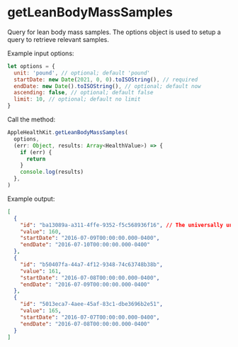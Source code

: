 # getLeanBodyMassSamples

Query for lean body mass samples. The options object is used to setup a query to retrieve relevant samples.

Example input options:

```javascript
let options = {
  unit: 'pound', // optional; default 'pound'
  startDate: new Date(2021, 0, 0).toISOString(), // required
  endDate: new Date().toISOString(), // optional; default now
  ascending: false, // optional; default false
  limit: 10, // optional; default no limit
}
```

Call the method:

```javascript
AppleHealthKit.getLeanBodyMassSamples(
  options,
  (err: Object, results: Array<HealthValue>) => {
    if (err) {
      return
    }
    console.log(results)
  },
)
```

Example output:

```json
[
  {
    "id": "ba13089a-a311-4ffe-9352-f5c568936f16", // The universally unique identifier (UUID) for this HealthKit object.
    "value": 160,
    "startDate": "2016-07-09T00:00:00.000-0400",
    "endDate": "2016-07-10T00:00:00.000-0400"
  },
  {
    "id": "b50407fa-44a7-4f12-9348-74c63748b38b",
    "value": 161,
    "startDate": "2016-07-08T00:00:00.000-0400",
    "endDate": "2016-07-09T00:00:00.000-0400"
  },
  {
    "id": "5013eca7-4aee-45af-83c1-dbe3696b2e51",
    "value": 165,
    "startDate": "2016-07-07T00:00:00.000-0400",
    "endDate": "2016-07-08T00:00:00.000-0400"
  }
]
```
